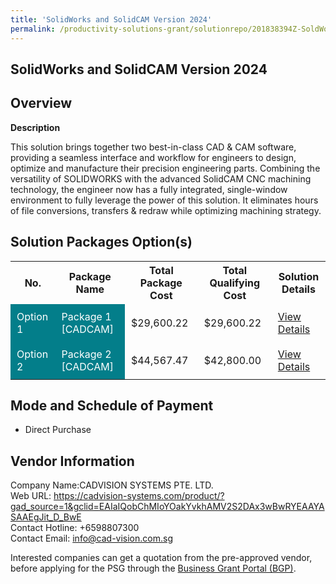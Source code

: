 ```yaml
---
title: 'SolidWorks and SolidCAM Version 2024'
permalink: /productivity-solutions-grant/solutionrepo/201838394Z-SoldWorks-nd-SoldCAM-v-2024-G
---
```


## SolidWorks and SolidCAM Version 2024

## Overview

**Description**

This solution brings together two best-in-class CAD & CAM software, providing a seamless interface and workflow for engineers to design, optimize and manufacture their precision engineering parts. Combining the versatility of SOLIDWORKS with the advanced SolidCAM CNC machining technology, the engineer now has a fully integrated, single-window environment to fully leverage the power of this solution. It eliminates hours of file conversions, transfers & redraw while optimizing machining strategy.

## Solution Packages Option(s)

<table>
<tr>
<th><b>No.</b></th>
<th><b>Package Name</b></th>
<th><b>Total Package Cost</b></th>
<th><b>Total Qualifying Cost</b></th>
<th><b>Solution Details</b></th>
</tr>
<tr>
<td style='padding: 10px; background-color: #037E8A; color: #FFFFFF;'>Option 1</td>
<td style='padding: 10px; background-color: #037E8A; color: #FFFFFF;'>Package 1 [CADCAM]</td>
<td style='padding: 10px;'>$29,600.22</td>
<td style='padding: 10px;'>$29,600.22</td>
<td style='padding: 10px;'><a href='/images/psg/201838394Z_20240023_30012025_Desensitised_Annex3_Part1.pdf' target='_blank'>View Details</a></td>
</tr>
<tr>
<td style='padding: 10px; background-color: #037E8A; color: #FFFFFF;'>Option 2</td>
<td style='padding: 10px; background-color: #037E8A; color: #FFFFFF;'>Package 2 [CADCAM]</td>
<td style='padding: 10px;'>$44,567.47</td>
<td style='padding: 10px;'>$42,800.00</td>
<td style='padding: 10px;'><a href='/images/psg/201838394Z_20240023_30012025_Desensitised_Annex3_Part2.pdf' target='_blank'>View Details</a></td>
</tr>
</table>

## Mode and Schedule of Payment

 - Direct Purchase

## Vendor Information

 Company Name:CADVISION SYSTEMS PTE. LTD.<br>Web URL: https://cadvision-systems.com/product/?gad_source=1&gclid=EAIaIQobChMIoYOakYvkhAMV2S2DAx3wBwRYEAAYASAAEgJit_D_BwE <br>Contact Hotline: +6598807300 <br>Contact Email: info@cad-vision.com.sg <br>

Interested companies can get a quotation from the pre-approved vendor, before applying for the PSG through the <a href='https://www.businessgrants.gov.sg/' target='_blank' rel='noopener'>Business Grant Portal (BGP)</a>.

<script src="/jquery/resize-tables.js"></script>
